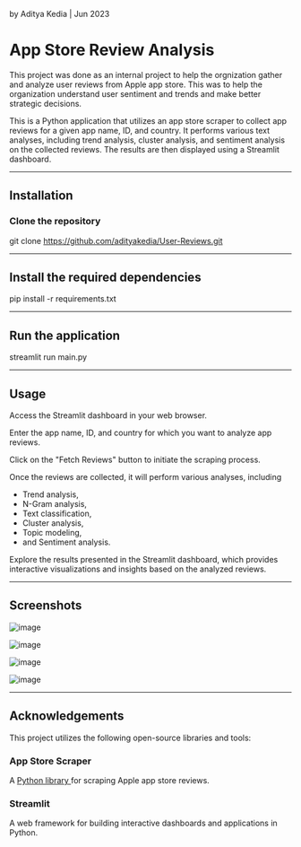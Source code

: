 by Aditya Kedia | Jun 2023

# App Store Review Analysis
This project was done as an internal project to help the orgnization gather and analyze user reviews from Apple app store. This was to help the organization understand user sentiment and trends and make better strategic decisions. 

This is a Python application that utilizes an app store scraper to collect app reviews for a given app name, ID, and country. It performs various text analyses, including trend analysis, cluster analysis, and sentiment analysis on the collected reviews. The results are then displayed using a Streamlit dashboard.

____
## Installation
### Clone the repository
git clone https://github.com/adityakedia/User-Reviews.git

____
## Install the required dependencies
pip install -r requirements.txt

____
## Run the application
streamlit run main.py

____
## Usage
Access the Streamlit dashboard in your web browser.

Enter the app name, ID, and country for which you want to analyze app reviews.

Click on the "Fetch Reviews" button to initiate the scraping process.

Once the reviews are collected, it will perform various analyses, including
 
- Trend analysis, 
- N-Gram analysis,
- Text classification,
- Cluster analysis, 
- Topic modeling,
- and Sentiment analysis.

Explore the results presented in the Streamlit dashboard, which provides interactive visualizations and insights based on the analyzed reviews.

____
## Screenshots

![image](https://github.com/adityakedia/User-Reviews/assets/2786870/209ecc40-f019-41fa-8924-d33cef6ce9a4)

![image](https://github.com/adityakedia/User-Reviews/assets/2786870/3137d0ed-20fe-4894-8477-c08a420a8b99)

![image](https://github.com/adityakedia/User-Reviews/assets/2786870/0e81614c-3816-4c5d-82ce-d715c2384e0b)

![image](https://github.com/adityakedia/User-Reviews/assets/2786870/062a5195-553a-45aa-9277-451faed50708)


____
## Acknowledgements
This project utilizes the following open-source libraries and tools:

### App Store Scraper
A [Python library ](https://github.com/cowboy-bebug/app-store-scraper)for scraping Apple app store reviews.

### Streamlit 
A web framework for building interactive dashboards and applications in Python.
